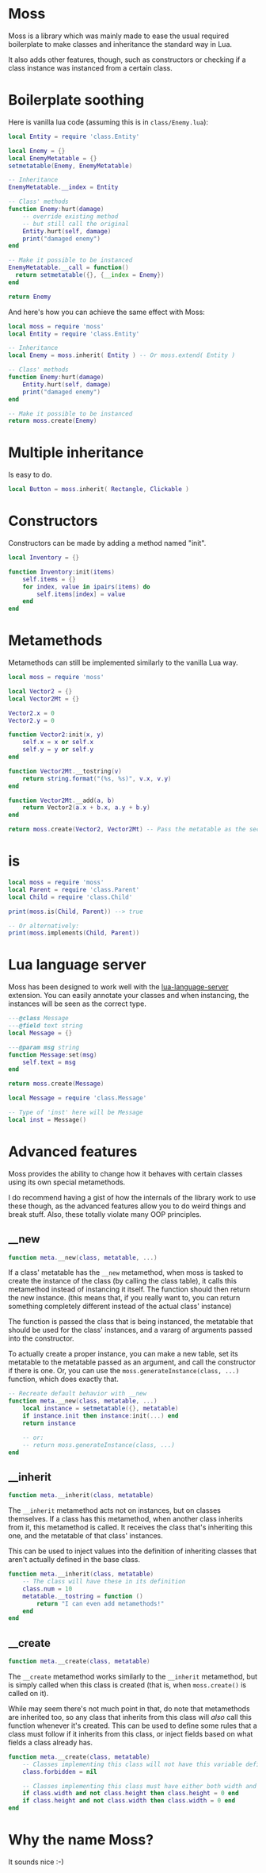 # Moss
Moss is a library which was mainly made to ease the usual required boilerplate to make classes and inheritance the standard way in Lua.

It also adds other features, though, such as constructors or checking if a class instance was instanced from a certain class.

# Boilerplate soothing
Here is vanilla lua code (assuming this is in `class/Enemy.lua`):  
```lua
local Entity = require 'class.Entity'

local Enemy = {}
local EnemyMetatable = {}
setmetatable(Enemy, EnemyMetatable)

-- Inheritance
EnemyMetatable.__index = Entity

-- Class' methods
function Enemy:hurt(damage)
    -- override existing method
    -- but still call the original
    Entity.hurt(self, damage)
    print("damaged enemy")
end

-- Make it possible to be instanced
EnemyMetatable.__call = function()
  return setmetatable({}, {__index = Enemy})
end

return Enemy
```
And here's how you can achieve the same effect with Moss:
```lua
local moss = require 'moss'
local Entity = require 'class.Entity'

-- Inheritance
local Enemy = moss.inherit( Entity ) -- Or moss.extend( Entity )

-- Class' methods
function Enemy:hurt(damage)
    Entity.hurt(self, damage)
    print("damaged enemy")
end

-- Make it possible to be instanced
return moss.create(Enemy)
```

# Multiple inheritance
Is easy to do.
```lua
local Button = moss.inherit( Rectangle, Clickable )
```

# Constructors
Constructors can be made by adding a method named "init".
```lua
local Inventory = {}

function Inventory:init(items)
    self.items = {}
    for index, value in ipairs(items) do
        self.items[index] = value
    end
end
```

# Metamethods
Metamethods can still be implemented similarly to the vanilla Lua way.
```lua
local moss = require 'moss'

local Vector2 = {}
local Vector2Mt = {}

Vector2.x = 0
Vector2.y = 0

function Vector2:init(x, y)
    self.x = x or self.x
    self.y = y or self.y
end

function Vector2Mt.__tostring(v)
    return string.format("(%s, %s)", v.x, v.y)
end

function Vector2Mt.__add(a, b)
    return Vector2(a.x + b.x, a.y + b.y)
end

return moss.create(Vector2, Vector2Mt) -- Pass the metatable as the second argument
```

# is
```lua
local moss = require 'moss'
local Parent = require 'class.Parent'
local Child = require 'class.Child'

print(moss.is(Child, Parent)) --> true

-- Or alternatively:
print(moss.implements(Child, Parent))
```

# Lua language server
Moss has been designed to work well with the [lua-language-server](https://github.com/LuaLS/lua-language-server) extension. You can easily annotate your classes and when instancing, the instances will be seen as the correct type.
```lua
---@class Message
---@field text string
local Message = {}

---@param msg string
function Message:set(msg)
    self.text = msg
end

return moss.create(Message)
```
```lua
local Message = require 'class.Message'

-- Type of 'inst' here will be Message
local inst = Message()
```

# Advanced features
Moss provides the ability to change how it behaves with certain classes using its own special metamethods.

I do recommend having a gist of how the internals of the library work to use these though, as the advanced features allow you to do weird things and break stuff.
Also, these totally violate many OOP principles.

## __new
```lua
function meta.__new(class, metatable, ...)
```
If a class' metatable has the `__new` metamethod, when moss is tasked to create the instance of the class (by calling the class table),
it calls this metamethod instead of instancing it itself. The function should then return the new instance. (this means that, if you really want to, you can return something completely different instead of the actual class' instance)

The function is passed the class that is being instanced, the metatable that should be used for the class' instances, and a vararg of arguments passed into the constructor.

To actually create a proper instance, you can make a new table, set its metatable to the metatable passed as an argument, and call the constructor if there is one.
Or, you can use the `moss.generateInstance(class, ...)` function, which does exactly that.

```lua
-- Recreate default behavior with __new
function meta.__new(class, metatable, ...)
    local instance = setmetatable({}, metatable)
    if instance.init then instance:init(...) end
    return instance

    -- or:
    -- return moss.generateInstance(class, ...)
end
```

## __inherit
```lua
function meta.__inherit(class, metatable)
```
The `__inherit` metamethod acts not on instances, but on classes themselves. If a class has this metamethod, when another class inherits from it, this metamethod is called. It receives the class that's inheriting this one, and the metatable of that class' instances.

This can be used to inject values into the definition of inheriting classes that aren't actually defined in the base class.

```lua
function meta.__inherit(class, metatable)
    -- The class will have these in its definition
    class.num = 10
    metatable.__tostring = function ()
        return "I can even add metamethods!"
    end
end
```

## __create
```lua
function meta.__create(class, metatable)
```
The `__create` metamethod works similarly to the `__inherit` metamethod, but is simply called when this class is created (that is, when `moss.create()` is called on it).

While may seem there's not much point in that, do note that metamethods are inherited too, so any class that inherits from this class will *also* call this function whenever it's created. This can be used to define some rules that a class must follow if it inherits from this class, or inject fields based on what fields a class already has.

```lua
function meta.__create(class, metatable)
    -- Classes implementing this class will not have this variable defined, no matter what
    class.forbidden = nil

    -- Classes implementing this class must have either both width and height variables, or neither - they cannot have just one
    if class.width and not class.height then class.height = 0 end
    if class.height and not class.width then class.width = 0 end
end
```

# Why the name Moss?
It sounds nice :-)

